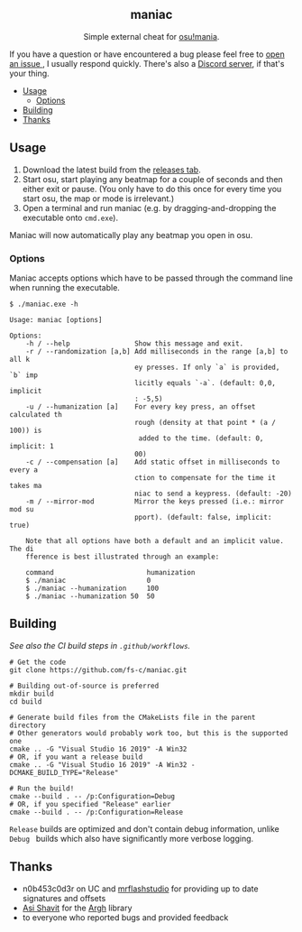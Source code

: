 <h2 align="center">maniac</h2>

<p align="center">
  Simple external cheat for <a href="https://osu.ppy.sh/help/wiki/Game_Modes/osu!mania">osu!mania</a>.<br>
</p>

If you have a question or have encountered a bug please feel free to [open an issue
](https://github.com/fs-c/maniac/issues), I usually respond quickly. There's also a
 [Discord server](https://discord.gg/aARF7KbTuj), if that's your thing.

- [Usage](#usage)
  - [Options](#options)
- [Building](#building)
- [Thanks](#thanks)

## Usage

1. Download the latest build from the [releases tab](https://github.com/LW2904/maniac/releases).
2. Start osu, start playing any beatmap for a couple of seconds and then either exit or
 pause. (You only have to do this once for every time you start osu, the map or mode is
 irrelevant.)
3. Open a terminal and run maniac (e.g. by dragging-and-dropping the executable onto `cmd.exe`).

Maniac will now automatically play any beatmap you open in osu.

### Options

Maniac accepts options which have to be passed through the command line when running the executable.

```
$ ./maniac.exe -h

Usage: maniac [options]

Options:
    -h / --help                Show this message and exit.
    -r / --randomization [a,b] Add milliseconds in the range [a,b] to all k
                               ey presses. If only `a` is provided, `b` imp
                               licitly equals `-a`. (default: 0,0, implicit
                               : -5,5)
    -u / --humanization [a]    For every key press, an offset calculated th
                               rough (density at that point * (a / 100)) is
                                added to the time. (default: 0, implicit: 1
                               00)
    -c / --compensation [a]    Add static offset in milliseconds to every a
                               ction to compensate for the time it takes ma
                               niac to send a keypress. (default: -20)
    -m / --mirror-mod          Mirror the keys pressed (i.e.: mirror mod su
                               pport). (default: false, implicit: true)

    Note that all options have both a default and an implicit value. The di
    fference is best illustrated through an example:

    command                       humanization
    $ ./maniac                    0
    $ ./maniac --humanization     100
    $ ./maniac --humanization 50  50
```

## Building

_See also the CI build steps in `.github/workflows`._

```
# Get the code
git clone https://github.com/fs-c/maniac.git

# Building out-of-source is preferred
mkdir build
cd build

# Generate build files from the CMakeLists file in the parent directory
# Other generators would probably work too, but this is the supported one
cmake .. -G "Visual Studio 16 2019" -A Win32
# OR, if you want a release build
cmake .. -G "Visual Studio 16 2019" -A Win32 -DCMAKE_BUILD_TYPE="Release"

# Run the build!
cmake --build . -- /p:Configuration=Debug
# OR, if you specified "Release" earlier
cmake --build . -- /p:Configuration=Release
```

`Release` builds are optimized and don't contain debug information, unlike `Debug
` builds which also have significantly more verbose logging.

## Thanks
 
- n0b453c0d3r on UC and [mrflashstudio](https://github.com/mrflashstudio) for
 providing up to date signatures and offsets
- [Asi Shavit](https://github.com/adishavit) for the [Argh](https://github.com/adishavit/argh) library
- to everyone who reported bugs and provided feedback
